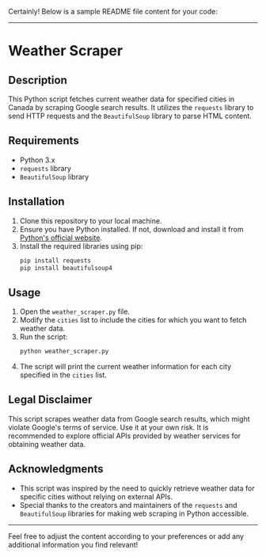 Certainly! Below is a sample README file content for your code:

---

# Weather Scraper

## Description
This Python script fetches current weather data for specified cities in Canada by scraping Google search results. It utilizes the `requests` library to send HTTP requests and the `BeautifulSoup` library to parse HTML content.

## Requirements
- Python 3.x
- `requests` library
- `BeautifulSoup` library

## Installation
1. Clone this repository to your local machine.
2. Ensure you have Python installed. If not, download and install it from [Python's official website](https://www.python.org/downloads/).
3. Install the required libraries using pip:
    ```bash
    pip install requests
    pip install beautifulsoup4
    ```

## Usage
1. Open the `weather_scraper.py` file.
2. Modify the `cities` list to include the cities for which you want to fetch weather data.
3. Run the script:
    ```bash
    python weather_scraper.py
    ```
4. The script will print the current weather information for each city specified in the `cities` list.

## Legal Disclaimer
This script scrapes weather data from Google search results, which might violate Google's terms of service. Use it at your own risk. It is recommended to explore official APIs provided by weather services for obtaining weather data.

## Acknowledgments
- This script was inspired by the need to quickly retrieve weather data for specific cities without relying on external APIs.
- Special thanks to the creators and maintainers of the `requests` and `BeautifulSoup` libraries for making web scraping in Python accessible.

---

Feel free to adjust the content according to your preferences or add any additional information you find relevant!